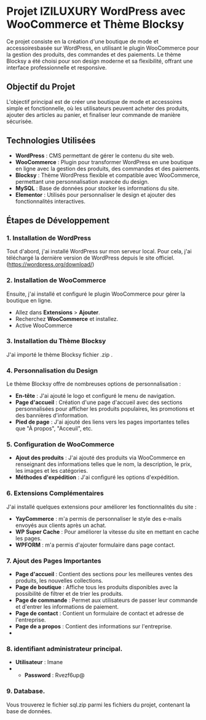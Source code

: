 # Projet IZILUXURY WordPress avec WooCommerce et Thème Blocksy

Ce projet consiste en la création d'une boutique de mode et accessoiresbasée sur WordPress, en utilisant le plugin WooCommerce pour la gestion des produits, des commandes et des paiements. Le thème Blocksy a été choisi pour son design moderne et sa flexibilité, offrant une interface professionnelle et responsive.

## Objectif du Projet

L'objectif principal est de créer une boutique de mode et accessoires  simple et fonctionnelle, où les utilisateurs peuvent acheter des produits, ajouter des articles au panier, et finaliser leur commande de manière sécurisée.

## Technologies Utilisées

- **WordPress** : CMS permettant de gérer le contenu du site web.
- **WooCommerce** : Plugin pour transformer WordPress en une boutique en ligne avec la gestion des produits, des commandes et des paiements.
- **Blocksy** : Thème WordPress flexible et compatible avec WooCommerce, permettant une personnalisation avancée du design.
- **MySQL** : Base de données pour stocker les informations du site.
- **Elementor** : Utilisés pour personnaliser le design et ajouter des fonctionnalités interactives.

## Étapes de Développement

### 1. Installation de WordPress
Tout d'abord, j'ai installé WordPress sur mon serveur local. Pour cela, j'ai téléchargé la dernière version de WordPress depuis le site officiel.
(https://wordpress.org/download/)

### 2. Installation de WooCommerce
Ensuite, j'ai installé et configuré le plugin WooCommerce pour gérer la boutique en ligne.
- Allez dans **Extensions** > **Ajouter**.
- Recherchez **WooCommerce** et installez.
- Active WooCommerce 

### 3. Installation du Thème Blocksy
J'ai importé le thème Blocksy fichier .zip .

### 4. Personnalisation du Design
Le thème Blocksy offre de nombreuses options de personnalisation :
- **En-tête** : J'ai ajouté le logo et configuré le menu de navigation.
- **Page d'accueil** : Création d'une page d'accueil avec des sections personnalisées pour afficher les produits populaires, les promotions et des bannières d'information.
- **Pied de page** : J'ai ajouté des liens vers les pages importantes telles que "À propos", "Acceuil", etc.

### 5. Configuration de WooCommerce
- **Ajout des produits** : J'ai ajouté des produits via WooCommerce en renseignant des informations telles que le nom, la description, le prix, les images et les catégories.
- **Méthodes d'expédition** : J'ai configuré les options d'expédition.

### 6. Extensions Complémentaires
J'ai installé quelques extensions pour améliorer les fonctionnalités du site :
- **YayCommerce** : m'a permis de personnaliser le style des e-mails envoyés aux clients après un achat.
- **WP Super Cache** : Pour améliorer la vitesse du site en mettant en cache les pages.
- **WPFORM** : m'a permis d'ajouter formulaire dans page contact.

### 7. Ajout des Pages Importantes
- **Page d'accueil** : Contient des sections pour les meilleures ventes des produits, les nouvelles collections.
- **Page de boutique** : Affiche tous les produits disponibles avec la possibilité de filtrer et de trier les produits.
- **Page de commande** : Permet aux utilisateurs de passer leur commande et d'entrer les informations de paiement.
- **Page de contact** : Contient un formulaire de contact et adresse de l'entreprise.
- **Page de a propos** : Contient des informations sur l'entreprise.
- 
### 8. identifiant administrateur principal. 
- **Utilisateur** : Imane
- - **Password** : Rvezf6up@
 
### 9. Database. 
Vous trouverez le fichier sql.zip parmi les fichiers du projet, contenant la base de données.
 


